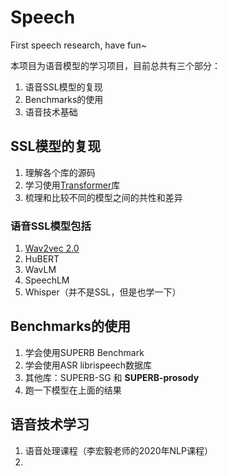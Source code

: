 # Speech
First speech research, have fun~

本项目为语音模型的学习项目，目前总共有三个部分：

1. 语音SSL模型的复现
2. Benchmarks的使用
3. 语音技术基础

## SSL模型的复现
1. 理解各个库的源码
2. 学习使用[Transformer](https://github.com/huggingface/transformers)库
3. 梳理和比较不同的模型之间的共性和差异

### 语音SSL模型包括
1. [Wav2vec 2.0](https://arxiv.org/abs/2006.11477) 
2. HuBERT
3. WavLM
4. SpeechLM
5. Whisper（并不是SSL，但是也学一下）

## Benchmarks的使用
1. 学会使用SUPERB Benchmark
2. 学会使用ASR librispeech数据库
3. 其他库：SUPERB-SG 和 **SUPERB-prosody**
4. 跑一下模型在上面的结果

## 语音技术学习
1. 语音处理课程（李宏毅老师的2020年NLP课程）
2. 